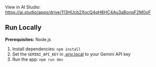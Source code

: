 

View in AI Studio: https://ai.studio/apps/drive/113HUcb2XocQ4qH8HC4Au3aBonpF2M0oF

## Run Locally

**Prerequisites:**  Node.js

1. Install dependencies:
   `npm install`
2. Set the `GEMINI_API_KEY` in [.env.local](.env.local) to your Gemini API key
3. Run the app:
   `npm run dev`
